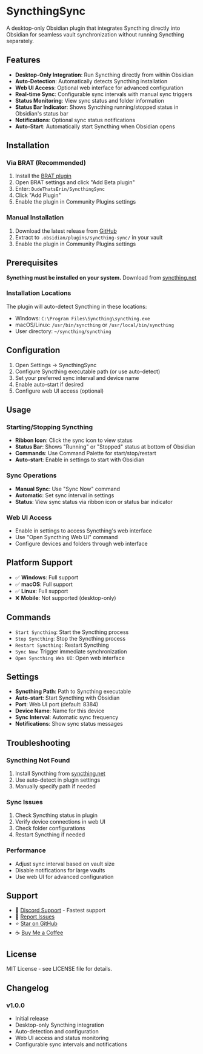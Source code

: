 # SyncthingSync

A desktop-only Obsidian plugin that integrates Syncthing directly into Obsidian for seamless vault synchronization without running Syncthing separately.

## Features

- **Desktop-Only Integration**: Run Syncthing directly from within Obsidian
- **Auto-Detection**: Automatically detects Syncthing installation
- **Web UI Access**: Optional web interface for advanced configuration
- **Real-time Sync**: Configurable sync intervals with manual sync triggers
- **Status Monitoring**: View sync status and folder information
- **Status Bar Indicator**: Shows Syncthing running/stopped status in Obsidian's status bar
- **Notifications**: Optional sync status notifications
- **Auto-Start**: Automatically start Syncthing when Obsidian opens

## Installation

### Via BRAT (Recommended)

1. Install the [BRAT plugin](https://github.com/TfTHacker/obsidian42-brat)
2. Open BRAT settings and click "Add Beta plugin"
3. Enter: `DudeThatsErin/SyncthingSync`
4. Click "Add Plugin"
5. Enable the plugin in Community Plugins settings

### Manual Installation

1. Download the latest release from [GitHub](https://github.com/DudeThatsErin/SyncthingSync/releases)
2. Extract to `.obsidian/plugins/syncthing-sync/` in your vault
3. Enable the plugin in Community Plugins settings

## Prerequisites

**Syncthing must be installed on your system.** Download from [syncthing.net](https://syncthing.net/)

### Installation Locations
The plugin will auto-detect Syncthing in these locations:
- Windows: `C:\Program Files\Syncthing\syncthing.exe`
- macOS/Linux: `/usr/bin/syncthing` or `/usr/local/bin/syncthing`
- User directory: `~/syncthing/syncthing`

## Configuration

1. Open Settings → SyncthingSync
2. Configure Syncthing executable path (or use auto-detect)
3. Set your preferred sync interval and device name
4. Enable auto-start if desired
5. Configure web UI access (optional)

## Usage

### Starting/Stopping Syncthing
- **Ribbon Icon**: Click the sync icon to view status
- **Status Bar**: Shows "Running" or "Stopped" status at bottom of Obsidian
- **Commands**: Use Command Palette for start/stop/restart
- **Auto-start**: Enable in settings to start with Obsidian

### Sync Operations
- **Manual Sync**: Use "Sync Now" command
- **Automatic**: Set sync interval in settings
- **Status**: View sync status via ribbon icon or status bar indicator

### Web UI Access
- Enable in settings to access Syncthing's web interface
- Use "Open Syncthing Web UI" command
- Configure devices and folders through web interface

## Platform Support

- ✅ **Windows**: Full support
- ✅ **macOS**: Full support  
- ✅ **Linux**: Full support
- ❌ **Mobile**: Not supported (desktop-only)

## Commands

- `Start Syncthing`: Start the Syncthing process
- `Stop Syncthing`: Stop the Syncthing process
- `Restart Syncthing`: Restart Syncthing
- `Sync Now`: Trigger immediate synchronization
- `Open Syncthing Web UI`: Open web interface

## Settings

- **Syncthing Path**: Path to Syncthing executable
- **Auto-start**: Start Syncthing with Obsidian
- **Port**: Web UI port (default: 8384)
- **Device Name**: Name for this device
- **Sync Interval**: Automatic sync frequency
- **Notifications**: Show sync status messages

## Troubleshooting

### Syncthing Not Found
1. Install Syncthing from [syncthing.net](https://syncthing.net/)
2. Use auto-detect in plugin settings
3. Manually specify path if needed

### Sync Issues
1. Check Syncthing status in plugin
2. Verify device connections in web UI
3. Check folder configurations
4. Restart Syncthing if needed

### Performance
- Adjust sync interval based on vault size
- Disable notifications for large vaults
- Use web UI for advanced configuration

## Support

- 💬 [Discord Support](https://discord.gg/your-discord-server) - Fastest support
- 🐛 [Report Issues](https://github.com/DudeThatsErin/SyncthingSync/issues)
- ⭐ [Star on GitHub](https://github.com/DudeThatsErin/SyncthingSync)
- ☕ [Buy Me a Coffee](https://buymeacoffee.com/erinskidds)

## License

MIT License - see LICENSE file for details.

## Changelog

### v1.0.0
- Initial release
- Desktop-only Syncthing integration
- Auto-detection and configuration
- Web UI access and status monitoring
- Configurable sync intervals and notifications
